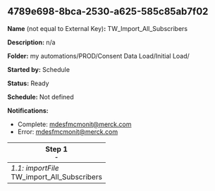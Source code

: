 ## 4789e698-8bca-2530-a625-585c85ab7f02

**Name** (not equal to External Key)**:** TW_Import_All_Subscribers

**Description:** n/a

**Folder:** my automations/PROD/Consent Data Load/Initial Load/

**Started by:** Schedule

**Status:** Ready

**Schedule:** Not defined

**Notifications:**

* Complete: mdesfmcmonit@merck.com
* Error: mdesfmcmonit@merck.com

| Step 1<br>_<small>-</small>_ |
| --- |
| _1.1: importFile_<br>TW_import_All_Subscribers |

